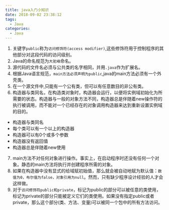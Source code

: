 ```yaml
---
title: java入门小知识
date: 2018-09-02 23:38:12
tags:
  - Java
categories:
  - Java
---
```


1. 关键字`public`称为`访问修饰符(access modifier)`,这些修饰符用于控制程序的其他部分对这段代码的访问级别。
2. Java的命名规范为`大驼峰`命名。
3. 源代码的文件名必须与公共类的名字相同，并用`.java`作为扩展名。
4. 根据Java语言规范，`main方法必须声明为public`,java的main方法必须有一个外壳类。
5. 在一个源文件中,只能有一个公有类，但可以有任意数目的非公有类。
6. 构造器与类同名，在构造类对象时，构造器会运行，以便将实例域初始化为所需要的状态。构造器与一般的对象方法不同，构造器总是伴随着new操作符的执行被调用，而不能对一个已经存在的对象调用构造器来达到重新设置实例域的目的。
  - 构造器与类同名
  - 每个类可以有一个以上的构造器
  - 构造器可以有0个或多个参数
  - 构造器没有返回值
  - 构造器总是伴随着new使用

<!-- more -->

7. main方法不对任何对象进行操作。事实上，在启动程序时还没有任何一个对象。静态的main方法将执行并创建程序所需的对象。
8. 如果在构造器中没有显式的给域赋初始值，那么就会被自动地赋为默认值：`数值为0，布尔值为false，对象引用为null`。然而，只有缺少程序设计经验的人才会这样做。
9. 对于`访问修饰符public和private`，标记为public的部分可以被任意的类使用，标记为private的部分只能被定义它们的类使用。如果没有指定public或者private，那么这个部分(类、方法、变量)可以被同一个包中的所有方法访问。
